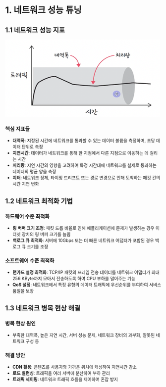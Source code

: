 # 1. 네트워크 성능 튜닝

## 1.1 네트워크 성능 지표

<img src="images\처리량과 지연시간.png" width="500" height="250"/>

### 핵심 지표들

- **대역폭**: 지정된 시간에 네트워크를 통과할 수 있는 데이터 볼륨을 측정하며, 초당 데이터 단위로 측정
- **지연시간**: 데이터가 네트워크를 통해 한 지점에서 다른 지점으로 이동하는 데 걸리는 시간
- **처리량**: 지연 시간의 영향을 고려하여 특정 시간대에 네트워크를 실제로 통과하는 데이터의 평균 양을 측정
- **지터**: 네트워크 정체, 타이밍 드리프트 또는 경로 변경으로 인해 도착하는 패킷 간의 시간 지연 변화

## 1.2 네트워크 최적화 기법

### 하드웨어 수준 최적화

- **링 버퍼 크기 조정**: 패킷 드롭 비율로 인해 애플리케이션에 문제가 발생하는 경우 이더넷 장치의 링 버퍼 크기를 늘림
- **백로그 큐 최적화**: 서버에 10Gbps 또는 더 빠른 네트워크 어댑터가 포함된 경우 백로그 큐 크기를 조정

### 소프트웨어 수준 최적화

- **랜카드 설정 최적화**: TCP/IP 패킷의 프레임 전송 데이터를 네트워크 어댑터가 최대 256 KByte까지 모아서 전송하도록 하여 CPU 부하를 덜어주는 기능
- **QoS 설정**: 네트워크에서 특정 유형의 데이터 트래픽에 우선순위를 부여하여 서비스 품질을 보장

## 1.3 네트워크 병목 현상 해결

### 병목 현상 원인

- 부족한 대역폭, 높은 지연 시간, 서버 성능 문제, 네트워크 장비의 과부화, 잘못된 네트워크 구성 등

### 해결 방안

- **CDN 활용**: 콘텐츠를 사용자와 가까운 위치에 캐싱하여 지연시간 감소
- **로드 밸런싱**: 트래픽을 여러 서버에 분산하여 부하 관리
- **트래픽 셰이핑**: 네트워크 트래픽 흐름을 제어하여 혼잡 방지
